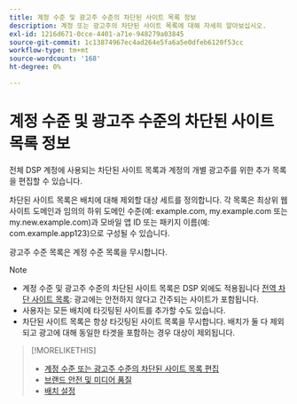 ```yaml
---
title: 계정 수준 및 광고주 수준의 차단된 사이트 목록 정보
description: 계정 또는 광고주의 차단된 사이트 목록에 대해 자세히 알아보십시오.
exl-id: 1216d671-0cce-4401-a71e-948279a03845
source-git-commit: 1c13874967ec4ad264e5fa6a5e0dfeb6120f53cc
workflow-type: tm+mt
source-wordcount: '168'
ht-degree: 0%

---
```


# 계정 수준 및 광고주 수준의 차단된 사이트 목록 정보

전체 DSP 계정에 사용되는 차단된 사이트 목록과 계정의 개별 광고주를 위한 추가 목록을 편집할 수 있습니다.

차단된 사이트 목록은 배치에 대해 제외할 대상 세트를 정의합니다. 각 목록은 최상위 웹 사이트 도메인과 임의의 하위 도메인 수준(예: example.com, my.example.com 또는 my.new.example.com)과 모바일 앱 ID 또는 패키지 이름(예: com.example.app123)으로 구성될 수 있습니다.

광고주 수준 목록은 계정 수준 목록을 무시합니다.

>[!NOTE]
>
>* 계정 수준 및 광고주 수준의 차단된 사이트 목록은 DSP 외에도 적용됩니다 [전역 차단 사이트 목록](/help/dsp/introduction/features/brand-safety-media-quality.md#global-blocked-sites): 광고에는 안전하지 않다고 간주되는 사이트가 포함됩니다.
>* 사용자는 모든 배치에 타깃팅된 사이트를 추가할 수도 있습니다.
>* 차단된 사이트 목록은 항상 타깃팅된 사이트 목록을 무시합니다. 배치가 둘 다 제외되고 광고에 대해 동일한 타겟을 포함하는 경우 대상이 제외됩니다.


>[!MORELIKETHIS]
>
>* [계정 수준 또는 광고주 수준의 차단된 사이트 목록 편집](/help/dsp/admin/blocked-sites-list-edit.md)
>* [브랜드 안전 및 미디어 품질](/help/dsp/introduction/features/brand-safety-media-quality.md)
>* [배치 설정](/help/dsp/campaign-management/placements/placement-settings.md)

